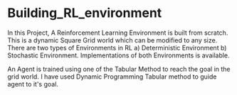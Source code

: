# Building_RL_environment
In this Project, A Reinforcement Learning Environment is built from scratch.
This is a dynamic Square Grid world which can be modified to any size. 
There are two types of Environments in RL a) Deterministic Environment b) Stochastic Environment. 
Implementations of both Environments is available.

An Agent is trained using one of the Tabular Method to reach the goal in the grid world.
I have used Dynamic Programming Tabular method to guide agent to it's goal.
